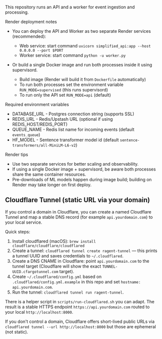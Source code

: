 This repository runs an API and a worker for event ingestion and processing.

Render deployment notes
- You can deploy the API and Worker as two separate Render services (recommended):
  - Web service: start command `uvicorn simplified_api:app --host 0.0.0.0 --port $PORT`
  - Worker service: start command `python -u worker.py`

- Or build a single Docker image and run both processes inside it using supervisord.
  - Build image (Render will build it from `Dockerfile` automatically)
  - To run both processes set the environment variable `RUN_MODE=supervised` (this runs supervisord)
  - To run only the API set `RUN_MODE=api` (default)

Required environment variables
- DATABASE_URL - Postgres connection string (supports SSL)
- REDIS_URL - Redis/Upstash URL (optional if using REDIS_HOST/REDIS_PORT)
- QUEUE_NAME - Redis list name for incoming events (default `events_queue`)
- HF_MODEL - Sentence transformer model id (default `sentence-transformers/all-MiniLM-L6-v2`)

Render tips
- Use two separate services for better scaling and observability.
- If using a single Docker image + supervisord, be aware both processes share the same container resources.
- Pre-downloads of ML models happen during image build; building on Render may take longer on first deploy.

Cloudflare Tunnel (static URL via your domain)
---------------------------------------------
If you control a domain in Cloudflare, you can create a named Cloudflare Tunnel and map a stable DNS record (for example `api.yourdomain.com`) to your local service.

Quick steps:
1. Install cloudflared (macOS): `brew install cloudflare/cloudflare/cloudflared`
2. Create a tunnel: `cloudflared tunnel create ragent-tunnel` — this prints a tunnel UUID and saves credentials to `~/.cloudflared`.
3. Create a DNS CNAME in Cloudflare: point `api.yourdomain.com` to the tunnel target (Cloudflare will show the exact `TUNNEL-UUID.cfargotunnel.com` target).
4. Create `~/.cloudflared/config.yml` based on `.cloudflared/config.yml.example` in this repo and set `hostname: api.yourdomain.com`.
5. Run the tunnel: `cloudflared tunnel run ragent-tunnel`.

There is a helper script in `scripts/run-cloudflared.sh` you can adapt. The result is a stable HTTPS endpoint `https://api.yourdomain.com` routed to your local `http://localhost:8000`.

If you don't control a domain, Cloudflare offers short-lived public URLs via `cloudflared tunnel --url http://localhost:8000` but those are ephemeral (not static).
